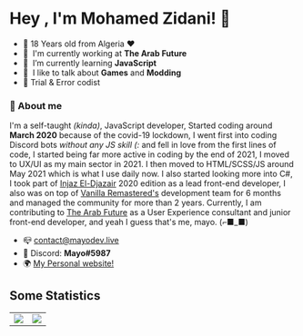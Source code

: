 # Hey , I'm Mohamed Zidani! 👋 


- 🤗 18 Years old from Algeria  :heart:
- :office: &nbsp;I'm currently working at **The Arab Future**
- :seedling: &nbsp;I’m currently learning **JavaScript**
- :speech_balloon: &nbsp;I like to talk about **Games** and **Modding**
- 🧠 Trial & Error codist

### :book: About me
I'm a self-taught *(kinda)*, JavaScript developer, Started coding around **March 2020** because of the covid-19 lockdown, I went first into coding Discord bots *without any JS skill (:* and fell in love from the first lines of code, I started being far more active in coding by the end of 2021, I moved to UX/UI as my main sector in 2021. I then moved to HTML/SCSS/JS around May 2021 which is what I use daily now. I also started looking more into C#, I took part of [Injaz El-Djazair](https://www.injaz-eldjazair.org/) 2020  edition as a lead front-end developer, I also was on top of [Vanilla Remastered's](https://vanilla-remastered.com) development team for 6 months and managed the community for more than 2 years. Currently, I am contributing to [The Arab Future](https://github.com/The-Arab-Future) as a User Experience consultant and junior front-end developer, and yeah I guess that's me, mayo. (⌐■_■)

- 📪 <contact@mayodev.live>
- :postbox: Discord: **Mayo#5987**
- 🌍 [My Personal website!](https://mayodev.live)

## Some Statistics
<table>
<tr></tr>
<tr><td>
<a href="https://github.com/anuraghazra/convoychat">
  <img align="center" src="https://github-readme-stats.vercel.app/api?username=d3marko&count_private=true&show_icons=true"/>
</a>

</td><td>
<a href="https://github.com/anuraghazra/github-readme-stats">
  <img align="center" src="https://github-readme-stats.vercel.app/api/wakatime?username=d3marko&v=2"/>
</a>
</td></tr> </table>


